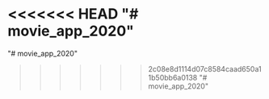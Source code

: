 <<<<<<< HEAD
"# movie_app_2020"
=======
"# movie_app_2020" 
>>>>>>> 2c08e8d1114d07c8584caad650a11b50bb6a0138
"# movie_app_2020" 
